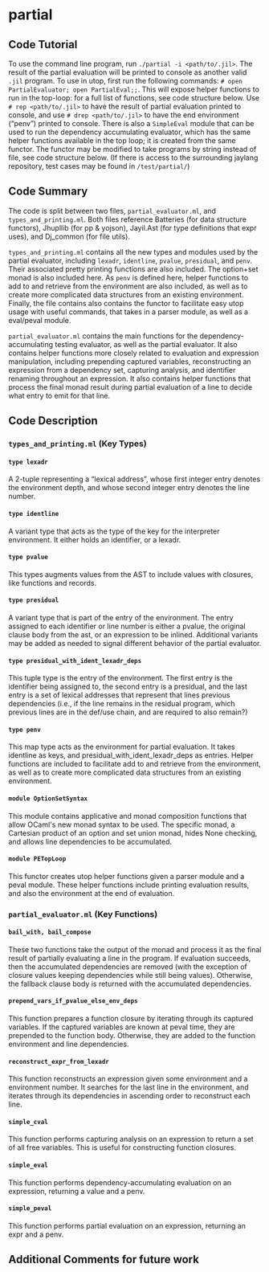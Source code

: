 # partial



## Code Tutorial

To use the command line program, run `./partial -i <path/to/.jil>`. The result of the partial evaluation will be printed to console as another valid `.jil` program. To use in utop, first run the following commands: `# open PartialEvaluator; open PartialEval;;`. This will expose helper functions to run in the top-loop: for a full list of functions, see code structure below. Use `# rep <path/to/.jil>` to have the result of partial evaluation printed to console, and use  `# drep <path/to/.jil>` to have the end environment (“penv”) printed to console. There is also a `SimpleEval` module that can be used to run the dependency accumulating evaluator, which has the same helper functions available in the top loop; it is created from the same functor. The functor may be modified to take programs by string instead of file, see code structure below. (If there is access to the surrounding jaylang repository, test cases may be found in `/test/partial/`)



## Code Summary

The code is split between two files, `partial_evaluator.ml`, and `types_and_printing.ml`. Both files reference Batteries (for data structure functors), Jhupllib (for pp & yojson), Jayil.Ast (for type definitions that expr uses), and Dj_common (for file utils).

`types_and_printing.ml` contains all the new types and modules used by the partial evaluator, including `lexadr`, `identline`, `pvalue`, `presidual`, and `penv`. Their associated pretty printing functions are also included. The option+set monad is also included here. As `penv` is defined here, helper functions to add to and retrieve from the environment are also included, as well as to create more complicated data structures from an existing environment. Finally, the file contains also contains the functor to facilitate easy utop usage with useful commands, that takes in a parser module, as well as a eval/peval module.

`partial_evaluator.ml` contains the main functions for the dependency-accumulating testing evaluator, as well as the partial evaluator. It also contains helper functions more closely related to evaluation and expression manipulation, including prepending captured variables, reconstructing an expression from a dependency set, capturing analysis, and identifier renaming throughout an expression. It also contains helper functions that process the final monad result during partial evaluation of a line to decide what entry to emit for that line.



## Code Description

### `types_and_printing.ml` (Key Types)

#### `type lexadr`
A 2-tuple representing a “lexical address”, whose first integer entry denotes the environment depth, and whose second integer entry denotes the line number.

#### `type identline`
A variant type that acts as the type of the key for the interpreter environment. It either holds an identifier, or a lexadr.

#### `type pvalue`
This types augments values from the AST to include values with closures, like functions and records.

#### `type presidual`
A variant type that is part of the entry of the environment. The entry assigned to each identifier or line number is either a pvalue, the original clause body from the ast, or an expression to be inlined. Additional variants may be added as needed to signal different behavior of the partial evaluator.

#### `type presidual_with_ident_lexadr_deps`
This tuple type is the entry of the environment. The first entry is the identifier being assigned to, the second entry is a presidual, and the last entry is a set of lexical addresses that represent that lines previous dependencies (i.e., if the line remains in the residual program, which previous lines are in the def/use chain, and are required to also remain?)

#### `type penv`
This map type acts as the environment for partial evaluation. It takes identline as keys, and presidual_with_ident_lexadr_deps as entries. Helper functions are included to facilitate add to and retrieve from the environment, as well as to create more complicated data structures from an existing environment.

#### `module OptionSetSyntax`
This module contains applicative and monad composition functions that allow OCaml's new monad syntax to be used. The specific monad, a Cartesian product of an option and set union monad, hides None checking, and allows line dependencies to be accumulated.

#### `module PETopLoop`
This functor creates utop helper functions given a parser module and a peval module. These helper functions include printing evaluation results, and also the environment at the end of evaluation.


### `partial_evaluator.ml` (Key Functions)

#### `bail_with, bail_compose`
These two functions take the output of the monad and process it as the final result of partially evaluating a line in the program. If evaluation succeeds, then the accumulated dependencies are removed (with the exception of closure values keeping dependencies while still being values). Otherwise, the fallback clause body is returned with the accumulated dependencies.

#### `prepend_vars_if_pvalue_else_env_deps`
This function prepares a function closure by iterating through its captured variables. If the captured variables are known at peval time, they are prepended to the function body. Otherwise, they are added to the function environment and line dependencies.

#### `reconstruct_expr_from_lexadr`
This function reconstructs an expression given some environment and a environment number. It searches for the last line in the environment, and iterates through its dependencies in ascending order to reconstruct each line.

#### `simple_cval`
This function performs capturing analysis on an expression to return a set of all free variables. This is useful for constructing function closures.

#### `simple_eval`
This function performs dependency-accumulating evaluation on an expression, returning a value and a penv.

#### `simple_peval`
This function performs partial evaluation on an expression, returning an expr and a penv.



## Additional Comments for future work

